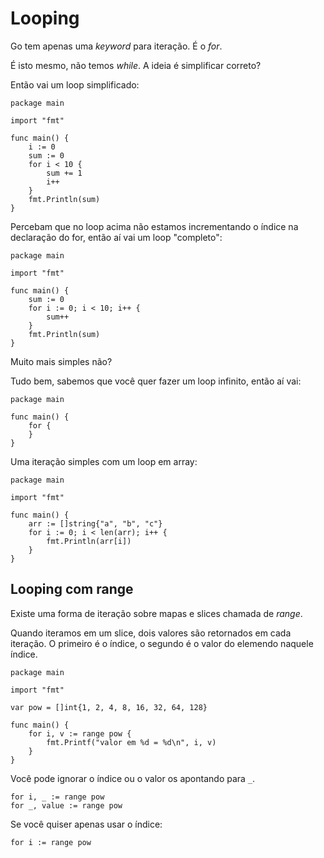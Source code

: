 # Looping

Go tem apenas uma *keyword* para iteração. É o *for*.

É isto mesmo, não temos *while*. A ideia é simplificar correto? 

Então vai um loop simplificado:

```golang
package main

import "fmt"

func main() {
	i := 0
	sum := 0
	for i < 10 {
		sum += 1
		i++
	}
	fmt.Println(sum)
}
```

Percebam que no loop acima não estamos incrementando o índice na declaração do for, então aí vai um loop "completo":

```golang
package main

import "fmt"

func main() {
	sum := 0
	for i := 0; i < 10; i++ {
		sum++
	}
	fmt.Println(sum)
}
```

Muito mais simples não?

Tudo bem, sabemos que você quer fazer um loop infinito, então aí vai:

```golang
package main

func main() {
	for {
	}
}
```

Uma iteração simples com um loop em array:

```golang
package main

import "fmt"

func main() {
	arr := []string{"a", "b", "c"}
	for i := 0; i < len(arr); i++ {
		fmt.Println(arr[i])
	}
}
```

## Looping com range

Existe uma forma de iteração sobre mapas e slices chamada de *range*.

Quando iteramos em um slice, dois valores são retornados em cada iteração. O primeiro é o índice, o segundo é o valor do elemendo naquele índice.

```golang
package main

import "fmt"

var pow = []int{1, 2, 4, 8, 16, 32, 64, 128}

func main() {
	for i, v := range pow {
		fmt.Printf("valor em %d = %d\n", i, v)
	}
}
```

Você pode ignorar o índice ou o valor os apontando para `_`.

```golang
for i, _ := range pow
for _, value := range pow
```

Se você quiser apenas usar o índice:

```golang
for i := range pow
```